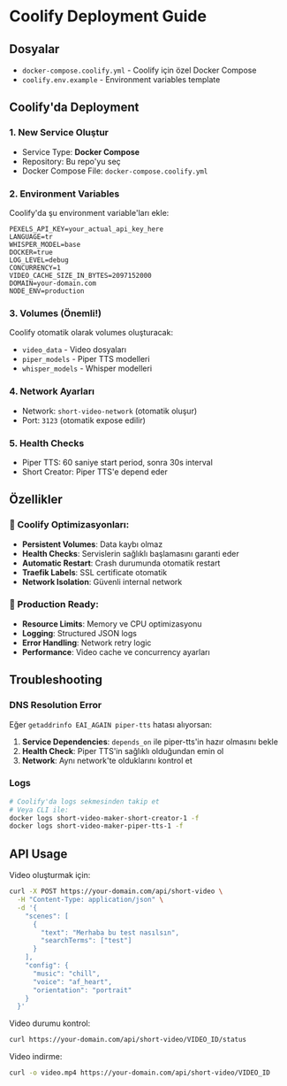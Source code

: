 # Coolify Deployment Guide

## Dosyalar
- `docker-compose.coolify.yml` - Coolify için özel Docker Compose
- `coolify.env.example` - Environment variables template

## Coolify'da Deployment

### 1. New Service Oluştur
- Service Type: **Docker Compose**
- Repository: Bu repo'yu seç
- Docker Compose File: `docker-compose.coolify.yml`

### 2. Environment Variables
Coolify'da şu environment variable'ları ekle:

```env
PEXELS_API_KEY=your_actual_api_key_here
LANGUAGE=tr
WHISPER_MODEL=base
DOCKER=true
LOG_LEVEL=debug
CONCURRENCY=1
VIDEO_CACHE_SIZE_IN_BYTES=2097152000
DOMAIN=your-domain.com
NODE_ENV=production
```

### 3. Volumes (Önemli!)
Coolify otomatik olarak volumes oluşturacak:
- `video_data` - Video dosyaları
- `piper_models` - Piper TTS modelleri
- `whisper_models` - Whisper modelleri

### 4. Network Ayarları
- Network: `short-video-network` (otomatik oluşur)
- Port: `3123` (otomatik expose edilir)

### 5. Health Checks
- Piper TTS: 60 saniye start period, sonra 30s interval
- Short Creator: Piper TTS'e depend eder

## Özellikler

### 🔧 Coolify Optimizasyonları:
- **Persistent Volumes**: Data kaybı olmaz
- **Health Checks**: Servislerin sağlıklı başlamasını garanti eder
- **Automatic Restart**: Crash durumunda otomatik restart
- **Traefik Labels**: SSL certificate otomatik
- **Network Isolation**: Güvenli internal network

### 🚀 Production Ready:
- **Resource Limits**: Memory ve CPU optimizasyonu
- **Logging**: Structured JSON logs
- **Error Handling**: Network retry logic
- **Performance**: Video cache ve concurrency ayarları

## Troubleshooting

### DNS Resolution Error
Eğer `getaddrinfo EAI_AGAIN piper-tts` hatası alıyorsan:

1. **Service Dependencies**: `depends_on` ile piper-tts'in hazır olmasını bekle
2. **Health Check**: Piper TTS'in sağlıklı olduğundan emin ol
3. **Network**: Aynı network'te olduklarını kontrol et

### Logs
```bash
# Coolify'da logs sekmesinden takip et
# Veya CLI ile:
docker logs short-video-maker-short-creator-1 -f
docker logs short-video-maker-piper-tts-1 -f
```

## API Usage

Video oluşturmak için:
```bash
curl -X POST https://your-domain.com/api/short-video \
  -H "Content-Type: application/json" \
  -d '{
    "scenes": [
      {
        "text": "Merhaba bu test nasılsın", 
        "searchTerms": ["test"]
      }
    ],
    "config": {
      "music": "chill",
      "voice": "af_heart", 
      "orientation": "portrait"
    }
  }'
```

Video durumu kontrol:
```bash
curl https://your-domain.com/api/short-video/VIDEO_ID/status
```

Video indirme:
```bash
curl -o video.mp4 https://your-domain.com/api/short-video/VIDEO_ID
```
